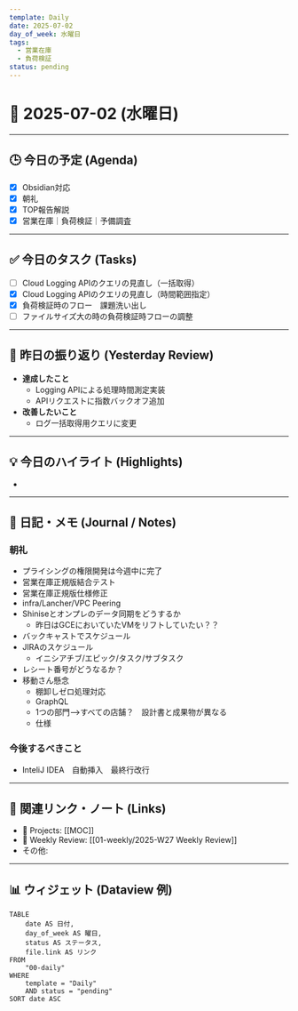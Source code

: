```yaml
---
template: Daily
date: 2025-07-02
day_of_week: 水曜日
tags:
  - 営業在庫
  - 負荷検証
status: pending
---
```


# 📅 2025-07-02 (水曜日)

---

## 🕒 今日の予定 (Agenda)
- [x] Obsidian対応
- [x] 朝礼
- [x] TOP報告解説
- [x] 営業在庫｜負荷検証｜予備調査

---

## ✅ 今日のタスク (Tasks)
- [ ] Cloud Logging APIのクエリの見直し（一括取得）
- [x] Cloud Logging APIのクエリの見直し（時間範囲指定）
- [x] 負荷検証時のフロー　課題洗い出し
- [ ] ファイルサイズ大の時の負荷検証時フローの調整

---

## 🔄 昨日の振り返り (Yesterday Review)
- **達成したこと**  
	- Logging APIによる処理時間測定実装
	- APIリクエストに指数バックオフ追加
- **改善したいこと**  
	- ログ一括取得用クエリに変更

---

## 💡 今日のハイライト (Highlights)
- 

---

## 📝 日記・メモ (Journal / Notes)
### 朝礼
- プライシングの権限開発は今週中に完了
- 営業在庫正規版結合テスト
- 営業在庫正規版仕様修正
- infra/Lancher/VPC Peering
- Shiniseとオンプレのデータ同期をどうするか
	- 昨日はGCEにおいていたVMをリフトしていたい？？
- バックキャストでスケジュール
- JIRAのスケジュール
	- イニシアチブ/エピック/タスク/サブタスク
- レシート番号がどうなるか？
- 移動さん懸念
	- 棚卸しゼロ処理対応
	- GraphQL
	- 1つの部門-->すべての店舗？　設計書と成果物が異なる
	- 仕様

### 今後するべきこと
- InteliJ IDEA　自動挿入　最終行改行

---

## 🔗 関連リンク・ノート (Links)
- 📂 Projects: [[MOC]]
- 📂 Weekly Review: [[01-weekly/2025-W27 Weekly Review]]
- その他: 

---

## 📊 ウィジェット (Dataview 例)


```dataview
TABLE 
	date AS 日付, 
	day_of_week AS 曜日, 
	status AS ステータス, 
	file.link AS リンク
FROM 
	"00-daily"
WHERE 
	template = "Daily" 
	AND status = "pending"
SORT date ASC
```
